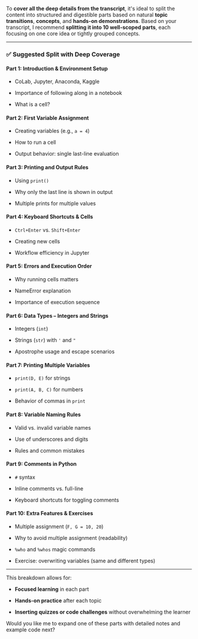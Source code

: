 To **cover all the deep details from the transcript**, it's ideal to split the content into structured and digestible parts based on natural **topic transitions**, **concepts**, and **hands-on demonstrations**. Based on your transcript, I recommend **splitting it into 10 well-scoped parts**, each focusing on one core idea or tightly grouped concepts.

---

### ✅ **Suggested Split with Deep Coverage**

#### **Part 1: Introduction & Environment Setup**

- CoLab, Jupyter, Anaconda, Kaggle
    
- Importance of following along in a notebook
    
- What is a cell?
    

#### **Part 2: First Variable Assignment**

- Creating variables (e.g., `a = 4`)
    
- How to run a cell
    
- Output behavior: single last-line evaluation
    

#### **Part 3: Printing and Output Rules**

- Using `print()`
    
- Why only the last line is shown in output
    
- Multiple prints for multiple values
    

#### **Part 4: Keyboard Shortcuts & Cells**

- `Ctrl+Enter` vs. `Shift+Enter`
    
- Creating new cells
    
- Workflow efficiency in Jupyter
    

#### **Part 5: Errors and Execution Order**

- Why running cells matters
    
- NameError explanation
    
- Importance of execution sequence
    

#### **Part 6: Data Types – Integers and Strings**

- Integers (`int`)
    
- Strings (`str`) with `'` and `"`
    
- Apostrophe usage and escape scenarios
    

#### **Part 7: Printing Multiple Variables**

- `print(D, E)` for strings
    
- `print(A, B, C)` for numbers
    
- Behavior of commas in `print`
    

#### **Part 8: Variable Naming Rules**

- Valid vs. invalid variable names
    
- Use of underscores and digits
    
- Rules and common mistakes
    

#### **Part 9: Comments in Python**

- `#` syntax
    
- Inline comments vs. full-line
    
- Keyboard shortcuts for toggling comments
    

#### **Part 10: Extra Features & Exercises**

- Multiple assignment (`F, G = 10, 20`)
    
- Why to avoid multiple assignment (readability)
    
- `%who` and `%whos` magic commands
    
- Exercise: overwriting variables (same and different types)
    

---

This breakdown allows for:

- **Focused learning** in each part
    
- **Hands-on practice** after each topic
    
- **Inserting quizzes or code challenges** without overwhelming the learner
    

Would you like me to expand one of these parts with detailed notes and example code next?